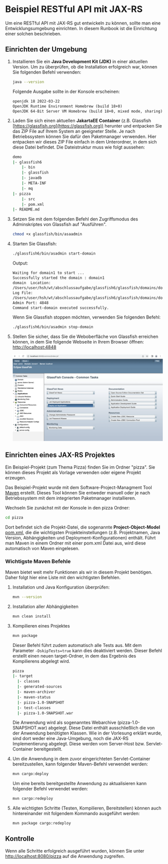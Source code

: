 # Beispiel RESTful API mit JAX-RS

Um eine RESTful API mit JAX-RS gut entwickeln zu können, sollte man eine Entwicklungsumgebung einrichten. In diesem Runbook ist die Einrichtung einer solchen beschrieben.

## Einrichten der Umgebung

1. Installieren Sie ein **Java Development Kit (JDK)** in einer aktuellen Version. Um zu überprüfen, ob die Installation erfolgreich war, können Sie folgenden Befehl verwenden:

   ```bash
   java --version
   ```

   Folgende Ausgabe sollte in der Konsole erscheinen:

   ```
   openjdk 18 2022-03-22
   OpenJDK Runtime Environment Homebrew (build 18+0)
   OpenJDK 64-Bit Server VM Homebrew (build 18+0, mixed mode, sharing)
   ```

2. Laden Sie sich einen aktuellen **JakartaEE Container** (z.B. Glassfish [https://glassfish.org](https://glassfish.org)) herunter und entpacken Sie das ZIP File auf Ihrem System an geeigneter Stelle. Je nach Betriebssystem können Sie dafür den Paketmanager verwenden. Hier entpacken wir dieses ZIP File einfach in dem Unterordner, in dem sich diese Datei befindet. Die Dateistruktur muss wie folgt aussehen:

   ```bash
   demo
   |- glassfish6
       |- bin
       |- glassfish
       |- javadb
       |- META-INF
       |- mq
   |- pizza
       |- src
       |- pom.xml
   |- README.md
   ```

3. Setzen Sie mit dem folgenden Befehl den Zugriffsmodus des Adminskriptes von Glassfish auf "Ausführen".

   ```bash
   chmod +x glassfish/bin/asaadmin
   ```

4. Starten Sie Glassfish:

   ```bash
   ./glassfish6/bin/asadmin start-domain
   ```

   Output:

   ```
   Waiting for domain1 to start ...
   Successfully started the domain : domain1
   domain  Location: /Users/user/hsh/wt/abschlussaufgabe/glassfish6/glassfish/domains/domain1
   Log File: /Users/user/hsh/wt/abschlussaufgabe/glassfish6/glassfish/domains/domain1/logs/server.log
   Admin Port: 4848
   Command start-domain executed successfully.
   ```

   Wenn Sie Glassfish stoppen möchten, verwenden Sie folgenden Befehl:

   ```bash
   ./glassfish6/bin/asadmin stop-domain
   ```

5. Stellen Sie sicher, dass Sie die Weboberfläche von Glassfish erreichen können, in dem Sie folgende Webseite in Ihrem Browser öffnen: [http://localhost:4848](http://localhost:4848)

   ![Glassfish Admin Oberfläche](assets/glassfish-admin.png)

## Einrichten eines JAX-RS Projektes

Ein Beispiel-Projekt (zum Thema Pizza) finden Sie im Ordner "pizza". Sie können dieses Projekt als Vorlage verwenden oder eigene Projekt erzeugen.

Das Beispiel-Projekt wurde mit dem Software-Project-Managment Tool [Maven](https://maven.apache.org/) erstellt. Dieses Tool können Sie entweder manuell oder je nach Betriebssystem mit dem integrierten Paketmanager installieren.

Wechseln Sie zunächst mit der Konsole in den pizza Ordner:

```bash
cd pizza
```

Dort befindet sich die Projekt-Datei, die sogenannte **Project-Object-Model** [pom.xml](pizza/pom.xml), die die wichtigsten Projekteinstellungen (z.B. Projektnamen, Java Version, Abhängigkeiten und Deployment-Konfigurationen) enthält. Führt man Maven in einem Ordner mit einer pom.xml Datei aus, wird diese automatisch von Maven eingelesen.

### Wichtigste Maven Befehle

Maven bietet weit mehr Funktionen als wir in diesem Projekt benötigen. Daher folgt hier eine Liste mit den wichtigsten Befehlen.

1.  Installation und Java Konfiguration überprüfen:

    ```bash
    mvn --version
    ```

2.  Installation aller Abhängigkeiten

    ```bash
    mvn clean install
    ```

3.  Kompilieren eines Projektes

    ```bash
    mvn package
    ```

    Dieser Befehl führt zudem automatisch alle Tests aus. Mit dem Parameter `-DskipTests=true` kann dies deaktiviert werden. Dieser Befehl erstellt einen neuen target-Ordner, in dem das Ergebnis des Kompilierens abgelegt wird.

    ```bash
    pizza
    |- target
      |- classes
      |- generated-sources
      |- maven-archiver
      |- maven-status
      |- pizza-1.0-SNAPSHOT
      |- test-classes
      |- pizza-1.0-SNAPSHOT.war
    ```

    Die Anwendung wird als sogenanntes Webarchive (pizza-1.0-SNAPSHOT.war) abgelegt. Diese Datei enthält ausschließlich die von der Anwendung benötigten Klassen. Wie in der Vorlesung erklärt wurde, sind dort weder eine Java-Umgebung, noch die JAX-RS Implementierung abgelegt. Diese werden vom Server-Host bzw. Servlet-Container bereitgestellt.

4.  Um die Anwendung in dem zuvor eingerichteten Servlet-Container bereitzustellen, kann folgender Maven-Befehl verwendet werden:

    ```bash
    mvn cargo:deploy
    ```

    Um eine bereits bereitgestellte Anwendung zu aktualisieren kann folgender Befehl verwendet werden:

    ```bash
    mvn cargo:redeploy
    ```

5.  Alle wichtigten Schritte (Testen, Kompilieren, Bereitstellen) können auch hintereinander mit folgendem Kommando ausgeführt werden:
    ```bash
    mvn package cargo:redeploy
    ```

## Kontrolle

Wenn alle Schritte erfolgreich ausgeführt wurden, können Sie unter [http://localhost:8080/pizza](http://localhost:8080/pizza) auf die Anwendung zugreifen.
